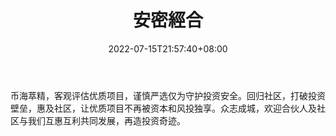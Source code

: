﻿---
weight: 
title: "安密經合"
description: "币海萃精，客观评估优质项目，谨慎严选仅为守护投资安全"
date: 2022-07-15T21:57:40+08:00
lastmod: 2022-07-15T16:45:40+08:00
draft: false
authors: ["june"]
featuredImage: "05.png"
link: "https://www.cypherhunter.com/zh-hans/p/anmi-oecd/"
tags: ["投资机构","安密經合"]
categories: ["navigation"]
navigation: ["投资机构"]
lightgallery: true
toc: true
pinned: false
recommend: false
recommend1: false
---
币海萃精，客观评估优质项目，谨慎严选仅为守护投资安全。回归社区，打破投资壁垒，惠及社区，让优质项目不再被资本和风投独享。众志成城，欢迎合伙人及社区与我们互惠互利共同发展，再造投资奇迹。

